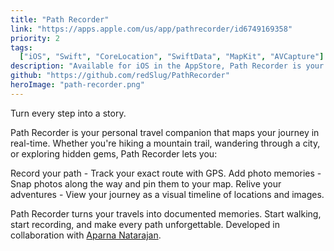 ```yaml
---
title: "Path Recorder"
link: "https://apps.apple.com/us/app/pathrecorder/id6749169358"
priority: 2
tags:
  ["iOS", "Swift", "CoreLocation", "SwiftData", "MapKit", "AVCapture"]
description: "Available for iOS in the AppStore, Path Recorder is your personal travel companion that maps your journey in real-time."
github: "https://github.com/redSlug/PathRecorder"
heroImage: "path-recorder.png"
---
```


Turn every step into a story.

Path Recorder is your personal travel companion
that maps your journey in real-time. Whether
you're hiking a mountain trail, wandering through
a city, or exploring hidden gems, Path Recorder
lets you:

Record your path - Track your exact route with
GPS.
Add photo memories - Snap photos along the
way and pin them to your map.
Relive your adventures - View your journey as a
visual timeline of locations and images.

Path Recorder turns your travels into
documented memories. Start walking, start
recording, and make every path unforgettable.
Developed in collaboration with [Aparna Natarajan](https://github.com/cranberrymuffin).
